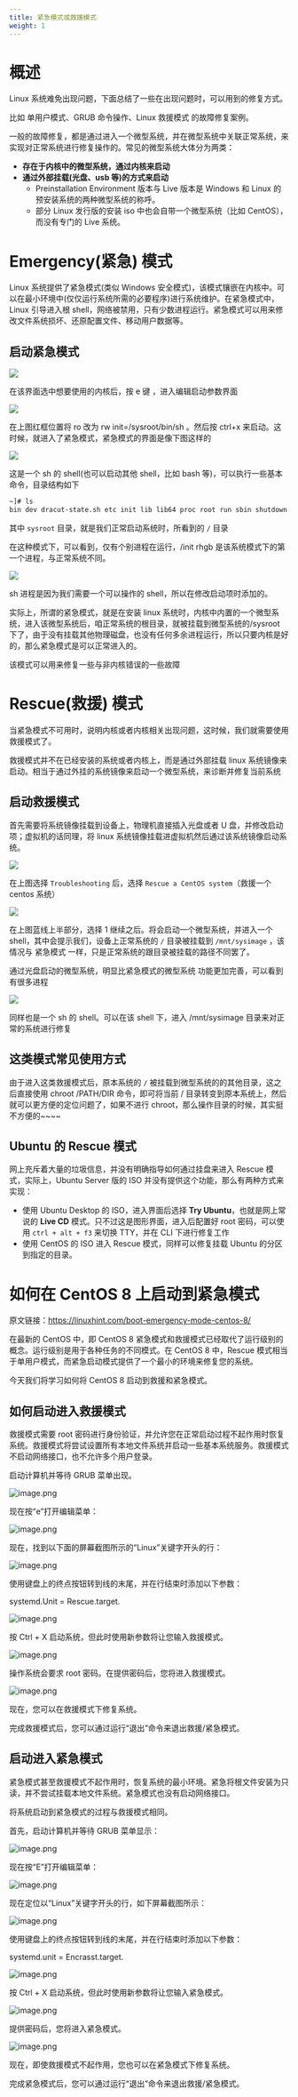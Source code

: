 ```yaml
---
title: 紧急模式或救援模式
weight: 1
---
```


# 概述

Linux 系统难免出现问题，下面总结了一些在出现问题时，可以用到的修复方式。

比如 单用户模式、GRUB 命令操作、Linux 救援模式 的故障修复案例。

一般的故障修复，都是通过进入一个微型系统，并在微型系统中关联正常系统，来实现对正常系统进行修复操作的。常见的微型系统大体分为两类：

- **存在于内核中的微型系统，通过内核来启动**
- **通过外部挂载(光盘、usb 等)的方式来启动**
    - Preinstallation Environment 版本与 Live 版本是 Windows 和 Linux 的预安装系统的两种微型系统的称呼。
    - 部分 Linux 发行版的安装 iso 中也会自带一个微型系统（比如 CentOS），而没有专门的 Live 系统。

# Emergency(紧急) 模式

Linux 系统提供了紧急模式(类似 Windows 安全模式)，该模式镶嵌在内核中。可以在最小环境中(仅仅运行系统所需的必要程序)进行系统维护。在紧急模式中，Linux 引导进入根 shell，网络被禁用，只有少数进程运行。紧急模式可以用来修改文件系统损坏、还原配置文件、移动用户数据等。

## 启动紧急模式

![](https://notes-learning.oss-cn-beijing.aliyuncs.com/ewdpso/1616163959565-28b07db0-d297-4c04-bdf7-b31a43af0106.jpeg)

在该界面选中想要使用的内核后，按 e 键 ，进入编辑启动参数界面

![](https://notes-learning.oss-cn-beijing.aliyuncs.com/ewdpso/1616163959592-6d0be599-731a-4f6c-b6b1-9e195991cfb9.jpeg)

在上图红框位置将 ro 改为 rw init=/sysroot/bin/sh 。然后按 ctrl+x 来启动。这时候，就进入了紧急模式，紧急模式的界面是像下图这样的

![](https://notes-learning.oss-cn-beijing.aliyuncs.com/ewdpso/1616163959556-b1d3734e-d706-47fc-a83c-131c6f049baa.jpeg)

这是一个 sh 的 shell(也可以启动其他 shell，比如 bash 等)，可以执行一些基本命令，目录结构如下

```bash
~]# ls
bin dev dracut-state.sh etc init lib lib64 proc root run sbin shutdown sys sysroot tmp usr var
```

其中 `sysroot` 目录，就是我们正常启动系统时，所看到的 `/` 目录

在这种模式下，可以看到，仅有个别进程在运行，/init rhgb 是该系统模式下的第一个进程，与正常系统不同。

![](https://notes-learning.oss-cn-beijing.aliyuncs.com/ewdpso/1616163959562-5047fe7d-4089-43e3-933c-0eb9ab6c80d4.jpeg)

sh 进程是因为我们需要一个可以操作的 shell，所以在修改启动项时添加的。

实际上，所谓的紧急模式，就是在安装 linux 系统时，内核中内置的一个微型系统，进入该微型系统后，咱正常系统的根目录，就被挂载到微型系统的/sysroot 下了，由于没有挂载其他物理磁盘，也没有任何多余进程运行，所以只要内核是好的，那么紧急模式是可以正常进入的。

该模式可以用来修复一些与非内核错误的一些故障

# Rescue(救援) 模式

当紧急模式不可用时，说明内核或者内核相关出现问题，这时候，我们就需要使用救援模式了。

救援模式并不在已经安装的系统或者内核上，而是通过外部挂载 linux 系统镜像来启动。相当于通过外挂的系统镜像来启动一个微型系统，来诊断并修复当前系统

## 启动救援模式

首先需要将系统镜像挂载到设备上，物理机直接插入光盘或者 U 盘，并修改启动项；虚拟机的话同理，将 linux 系统镜像挂载进虚拟机然后通过该系统镜像启动系统。

![](https://notes-learning.oss-cn-beijing.aliyuncs.com/ewdpso/1616163959557-c45d87ec-9d2c-4296-b14a-fdd3f7b710e1.jpeg)

在上图选择 `Troubleshooting` 后，选择 `Rescue a CentOS system`（救援一个 centos 系统）

![](https://notes-learning.oss-cn-beijing.aliyuncs.com/ewdpso/1616163959573-28e0e935-14ef-4a12-8d1f-20ad9d79a274.jpeg)

在上图蓝线上半部分，选择 1 继续之后。将会启动一个微型系统，并进入一个 shell，其中会提示我们，设备上正常系统的 `/` 目录被挂载到 `/mnt/sysimage` ，该情况与 紧急模式 一样，只是正常系统的跟目录被挂载的路径不同罢了。

通过光盘启动的微型系统，明显比紧急模式的微型系统 功能更加完善，可以看到有很多进程

![](https://notes-learning.oss-cn-beijing.aliyuncs.com/ewdpso/1616163959579-0a7e5ff3-ae98-4560-8a00-c3b58808a04d.jpeg)

同样也是一个 sh 的 shell。可以在该 shell 下，进入 /mnt/sysimage 目录来对正常的系统进行修复

## 这类模式常见使用方式

由于进入这类救援模式后，原本系统的 `/` 被挂载到微型系统的的其他目录，这之后直接使用 chroot /PATH/DIR 命令，即可将当前 / 目录转变到原本系统上，然后就可以更方便的定位问题了，如果不进行 chroot，那么操作目录的时候，其实挺不方便的~~~~

## Ubuntu 的 Rescue 模式

网上充斥着大量的垃圾信息，并没有明确指导如何通过挂盘来进入 Rescue 模式，实际上，Ubuntu Server 版的 ISO 并没有提供这个功能，那么有两种方式来实现：

- 使用 Ubuntu Desktop 的 ISO，进入界面后选择 **Try Ubuntu**，也就是网上常说的 **Live CD** 模式。只不过这是图形界面，进入后配置好 root 密码，可以使用 `ctrl + alt + f3` 来切换 TTY，并在 CLI 下进行修复工作
- 使用 CentOS 的 ISO 进入 Rescue 模式，同样可以修复挂载 Ubuntu 的分区到指定的目录。

# 如何在 CentOS 8 上启动到紧急模式

原文链接：<https://linuxhint.com/boot-emergency-mode-centos-8/>

在最新的 CentOS 中，即 CentOS 8 紧急模式和救援模式已经取代了运行级别的概念。运行级别是用于各种任务的不同模式。在 CentOS 8 中，Rescue 模式相当于单用户模式，而紧急启动模式提供了一个最小的环境来修复您的系统。

今天我们将学习如何将 CentOS 8 启动到救援和紧急模式。

## 如何启动进入救援模式

救援模式需要 root 密码进行身份验证，并允许您在正常启动过程不起作用时恢复系统。救援模式将尝试设置所有本地文件系统并启动一些基本系统服务。救援模式不启动网络接口，也不允许多个用户登录。

启动计算机并等待 GRUB 菜单出现。

![image.png](https://notes-learning.oss-cn-beijing.aliyuncs.com/ewdpso/1630379281707-861e3e5b-49c3-4721-9e4e-d2f0dd9239cc.png)

现在按“e”打开编辑菜单：

![image.png](https://notes-learning.oss-cn-beijing.aliyuncs.com/ewdpso/1630379281756-579ed222-fa5a-48c6-9182-5a19adc12983.png)

现在，找到以下面的屏幕截图所示的“Linux”关键字开头的行：

![image.png](https://notes-learning.oss-cn-beijing.aliyuncs.com/ewdpso/1630379280843-f87b7899-36d3-4049-8ba5-38f918926497.png)

使用键盘上的终点按钮转到线的末尾，并在行结束时添加以下参数：

systemd.Unit = Rescue.target.

![image.png](https://notes-learning.oss-cn-beijing.aliyuncs.com/ewdpso/1630379280876-d0125040-66ac-4757-abde-e5089a4c1b4e.png)

按 Ctrl + X 启动系统，但此时使用新参数将让您输入救援模式。

![image.png](https://notes-learning.oss-cn-beijing.aliyuncs.com/ewdpso/1630379280860-c9be44a2-22e8-4fa5-a6c7-4dc77dffa729.png)

操作系统会要求 root 密码。在提供密码后，您将进入救援模式。

![image.png](https://notes-learning.oss-cn-beijing.aliyuncs.com/ewdpso/1630379281433-ed1c7906-6118-4f92-a7cc-1dc556b445a6.png)

现在，您可以在救援模式下修复系统。

完成救援模式后，您可以通过运行“退出”命令来退出救援/紧急模式。

## 启动进入紧急模式

紧急模式甚至救援模式不起作用时，恢复系统的最小环境。紧急将根文件安装为只读，并不尝试挂载本地文件系统。紧急模式也没有启动网络接口。

将系统启动到紧急模式的过程与救援模式相同。

首先，启动计算机并等待 GRUB 菜单显示：

![image.png](https://notes-learning.oss-cn-beijing.aliyuncs.com/ewdpso/1630379281944-4f628d77-411e-4319-af8c-1a1557c7e8ce.png)

现在按“E”打开编辑菜单：

![image.png](https://notes-learning.oss-cn-beijing.aliyuncs.com/ewdpso/1630379282293-94e66990-034a-4b85-8cfa-7e9262ade0a8.png)

现在定位以“Linux”关键字开头的行，如下屏幕截图所示：

![image.png](https://notes-learning.oss-cn-beijing.aliyuncs.com/ewdpso/1630379282273-c76fcd43-02db-4a14-b7e3-52b4ca27cb3e.png)

使用键盘上的终点按钮转到线的末尾，并在行结束时添加以下参数：

systemd.unit = Encrasst.target.

![image.png](https://notes-learning.oss-cn-beijing.aliyuncs.com/ewdpso/1630379283117-bf48ec7a-b48c-4d23-bd05-b284dce0dcb3.png)

按 Ctrl + X 启动系统，但此时使用新参数将让您输入紧急模式。

![image.png](https://notes-learning.oss-cn-beijing.aliyuncs.com/ewdpso/1630379283276-16043784-d87e-4a63-8c3b-95c4c030fd98.png)

提供密码后，您将进入紧急模式。

![image.png](https://notes-learning.oss-cn-beijing.aliyuncs.com/ewdpso/1630379283239-886da796-8374-441c-a133-2e28b376336d.png)

现在，即使救援模式不起作用，您也可以在紧急模式下修复系统。

完成紧急模式后，您可以通过运行“退出”命令来退出救援/紧急模式。
